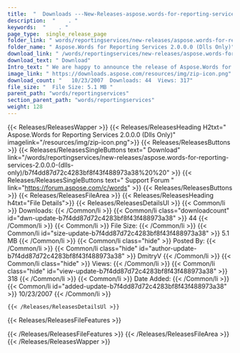 ```yaml
---
title:  "  Downloads ---New-Releases-aspose.words-for-reporting-services-2.0.0.0-(dlls-only) . " 
description:  "    . " 
keywords:  "    . " 
page_type:  single_release_page
folder_link: " words/reportingservices/new-releases/aspose.words-for-reporting-services-2.0.0.0-(dlls-only)/"
folder_name: " Aspose.Words for Reporting Services 2.0.0.0 (Dlls Only)"
download_link: " /words/reportingservices/new-releases/aspose.words-for-reporting-services-2.0.0.0-(dlls-only)/b7f4dd87d72c4283bf8f43f488973a38"
download_text: " Download"
Intro_text: " We are happy to announce the release of Aspose.Words for Reporting Services 2.0,..."
image_link: " https://downloads.aspose.com/resources/img/zip-icon.png"
download_count: "   10/23/2007  Downloads: 44  Views: 317"
file_size: "  File Size: 5.1 MB "
parent_path: "words/reportingservices"
section_parent_path: "words/reportingservices"
weight: 128 
---
```


{{< Releases/ReleasesWapper >}}
  {{< Releases/ReleasesHeading H2txt=" Aspose.Words for Reporting Services 2.0.0.0 (Dlls Only)" imagelink="/resources/img/zip-icon.png">}}
  {{< Releases/ReleasesButtons >}}
    {{< Releases/ReleasesSingleButtons text=" Download" link="/words/reportingservices/new-releases/aspose.words-for-reporting-services-2.0.0.0-(dlls-only)/b7f4dd87d72c4283bf8f43f488973a38%20%20" >}}
    {{< Releases/ReleasesSingleButtons text=" Support Forum " link="https://forum.aspose.com/c/words" >}}
  {{< Releases/ReleasesButtons >}}
  {{< Releases/ReleasesFileArea >}}
    {{< Releases/ReleasesHeading h4txt="File Details">}}
    {{< Releases/ReleasesDetailsUl >}}
            {{< Common/li  >}} Downloads: {{< /Common/li >}} 
      {{< Common/li class="downloadcount" id="dwn-update-b7f4dd87d72c4283bf8f43f488973a38" >}} 44 {{< /Common/li >}} 
      {{< Common/li  >}} File Size: {{< /Common/li >}} 
      {{< Common/li id="size-update-b7f4dd87d72c4283bf8f43f488973a38" >}} 5.1 MB {{< /Common/li >}} 
      {{< Common/li  class="hide" >}} Posted By: {{< /Common/li >}} 
      {{< Common/li class="hide" id="author-update-b7f4dd87d72c4283bf8f43f488973a38" >}} DmitryV {{< /Common/li >}} 
      {{< Common/li class="hide"  >}} Views: {{< /Common/li >}} 
      {{< Common/li class="hide" id="view-update-b7f4dd87d72c4283bf8f43f488973a38" >}} 318 {{< /Common/li >}} 
      {{< Common/li  >}} Date Added: {{< /Common/li >}} 
      {{< Common/li id="added-update-b7f4dd87d72c4283bf8f43f488973a38" >}} 10/23/2007 {{< /Common/li >}} 

    {{< /Releases/ReleasesDetailsUl >}}

  {{< Releases/ReleasesFileFeatures >}}
      
  {{< /Releases/ReleasesFileFeatures >}}
 {{< /Releases/ReleasesFileArea >}}
{{< /Releases/ReleasesWapper >}}


